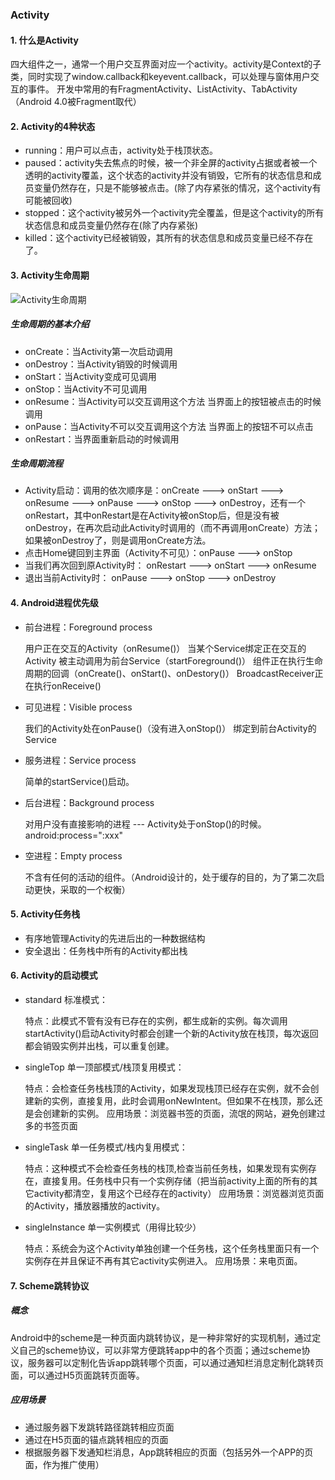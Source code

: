 ### Activity

#### 1. 什么是Activity

四大组件之一，通常一个用户交互界面对应一个activity。activity是Context的子类，同时实现了window.callback和keyevent.callback，可以处理与窗体用户交互的事件。
开发中常用的有FragmentActivity、ListActivity、TabActivity（Android 4.0被Fragment取代）

#### 2. Activity的4种状态

* running：用户可以点击，activity处于栈顶状态。
* paused：activity失去焦点的时候，被一个非全屏的activity占据或者被一个透明的activity覆盖，这个状态的activity并没有销毁，它所有的状态信息和成员变量仍然存在，只是不能够被点击。(除了内存紧张的情况，这个activity有可能被回收)
* stopped：这个activity被另外一个activity完全覆盖，但是这个activity的所有状态信息和成员变量仍然存在(除了内存紧张)
* killed：这个activity已经被销毁，其所有的状态信息和成员变量已经不存在了。

#### 3. Activity生命周期

![Activity生命周期](http://upload-images.jianshu.io/upload_images/2570030-fd049b68b584258b?imageMogr2/auto-orient/strip%7CimageView2/2/w/1240)

##### 生命周期的基本介绍

* onCreate：当Activity第一次启动调用
* onDestroy：当Activity销毁的时候调用
* onStart：当Activity变成可见调用
* onStop：当Activity不可见调用
* onResume：当Activity可以交互调用这个方法 当界面上的按钮被点击的时候调用
* onPause：当Activity不可以交互调用这个方法 当界面上的按钮不可以点击
* onRestart：当界面重新启动的时候调用

##### 生命周期流程

* Activity启动：调用的依次顺序是：onCreate ---> onStart ---> onResume ---> onPause ---> onStop ---> onDestroy，还有一个onRestart，其中onRestart是在Activity被onStop后，但是没有被onDestroy，在再次启动此Activity时调用的（而不再调用onCreate）方法；如果被onDestroy了，则是调用onCreate方法。
* 点击Home键回到主界面（Activity不可见）：onPause ---> onStop
* 当我们再次回到原Activity时： onRestart ---> onStart ---> onResume
* 退出当前Activity时： onPause ---> onStop ---> onDestroy

#### 4. Android进程优先级

* 前台进程：Foreground process

    用户正在交互的Activity（onResume()）
    当某个Service绑定正在交互的Activity
    被主动调用为前台Service（startForeground()）
    组件正在执行生命周期的回调（onCreate()、onStart()、onDestory()）
    BroadcastReceiver正在执行onReceive()

* 可见进程：Visible process

    我们的Activity处在onPause()（没有进入onStop()）
    绑定到前台Activity的Service

* 服务进程：Service process

    简单的startService()启动。

* 后台进程：Background process

    对用户没有直接影响的进程 --- Activity处于onStop()的时候。
    android:process=":xxx"

* 空进程：Empty process

    不含有任何的活动的组件。（Android设计的，处于缓存的目的，为了第二次启动更快，采取的一个权衡）

#### 5. Activity任务栈

* 有序地管理Activity的先进后出的一种数据结构
* 安全退出：任务栈中所有的Activity都出栈

#### 6. Activity的启动模式

* standard 标准模式：

    特点：此模式不管有没有已存在的实例，都生成新的实例。每次调用startActivity()启动Activity时都会创建一个新的Activity放在栈顶，每次返回都会销毁实例并出栈，可以重复创建。

* singleTop 单一顶部模式/栈顶复用模式：

    特点：会检查任务栈栈顶的Activity，如果发现栈顶已经存在实例，就不会创建新的实例，直接复用，此时会调用onNewIntent。但如果不在栈顶，那么还是会创建新的实例。
    应用场景：浏览器书签的页面，流氓的网站，避免创建过多的书签页面

* singleTask 单一任务模式/栈内复用模式：

    特点：这种模式不会检查任务栈的栈顶,检查当前任务栈，如果发现有实例存在，直接复用。任务栈中只有一个实例存储（把当前activity上面的所有的其它activity都清空，复用这个已经存在的activity）
    应用场景：浏览器浏览页面的Activity，播放器播放的activity。

* singleInstance 单一实例模式（用得比较少）

	特点：系统会为这个Activity单独创建一个任务栈，这个任务栈里面只有一个实例存在并且保证不再有其它activity实例进入。
	应用场景：来电页面。

#### 7. Scheme跳转协议

##### 概念

Android中的scheme是一种页面内跳转协议，是一种非常好的实现机制，通过定义自己的scheme协议，可以非常方便跳转app中的各个页面；通过scheme协议，服务器可以定制化告诉app跳转哪个页面，可以通过通知栏消息定制化跳转页面，可以通过H5页面跳转页面等。

##### 应用场景

* 通过服务器下发跳转路径跳转相应页面
* 通过在H5页面的锚点跳转相应的页面
* 根据服务器下发通知栏消息，App跳转相应的页面（包括另外一个APP的页面，作为推广使用）


